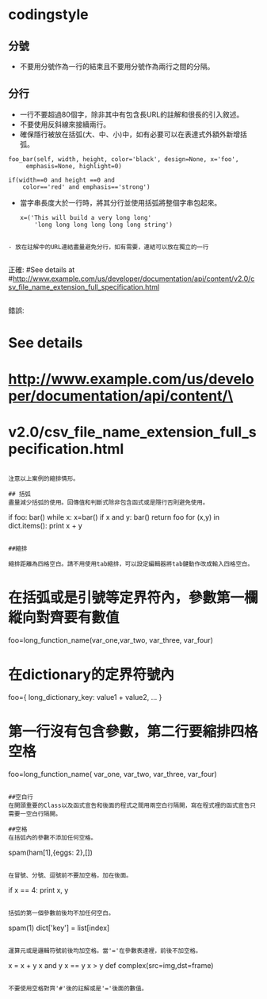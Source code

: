# codingstyle

## 分號
- 不要用分號作為一行的結束且不要用分號作為兩行之間的分隔。

## 分行
- 一行不要超過80個字，除非其中有包含長URL的註解和很長的引入敘述。
- 不要使用反斜線來接續兩行。
- 確保隱行被放在括弧(大、中、小)中，如有必要可以在表達式外額外新增括弧。
 
 ```
 foo_bar(self, width, height, color='black', design=None, x='foo',
      emphasis=None, highlight=0) 
 ```
 
 ```
 if(width==0 and height ==0 and
     color=='red' and emphasis=='strong')
 ```
 
- 當字串長度大於一行時，將其分行並使用括弧將整個字串包起來。
  
  ```
  x=('This will build a very long long'
      'long long long long long long string')
 ```
 
- 放在註解中的URL連結盡量避免分行，如有需要，連結可以放在獨立的一行
  
  ```
  正確: 
  #See details at
  #http://www.example.com/us/developer/documentation/api/content/v2.0/csv_file_name_extension_full_specification.html
  ```
  
  ```
  錯誤: 
  # See details 
  # http://www.example.com/us/developer/documentation/api/content/\
  # v2.0/csv_file_name_extension_full_specification.html
  ```
  
  注意以上案例的縮排情形。
  
## 括弧
盡量減少括弧的使用。回傳值和判斷式除非包含函式或是隱行否則避免使用。

```
if foo:
    bar()
while x:
    x=bar()
if x and y:
    bar()
return foo
for (x,y) in dict.items():
    print x + y
```

##縮排

縮排距離為四格空白。請不用使用tab縮排，可以設定編輯器將tab鍵動作改成輸入四格空白。

```
# 在括弧或是引號等定界符內，參數第一欄縱向對齊要有數值
foo=long_function_name(var_one,var_two,
              var_three, var_four)

# 在dictionary的定界符號內
foo={
    long_dictionary_key: value1 +
                value2,
    ...
}
# 第一行沒有包含參數，第二行要縮排四格空格
foo=long_function_name(
    var_one, var_two, var_three,
    var_four)
```

##空白行
在開頭重要的Class以及函式宣告和後面的程式之間用兩空白行隔開，寫在程式裡的函式宣告只需要一空白行隔開。

##空格
在括弧內的參數不添加任何空格。

```
spam(ham[1],{eggs: 2},[])
```

在冒號、分號、逗號前不要加空格，加在後面。

```
if x == 4:
    print x, y
```

括弧的第一個參數前後均不加任何空白。

```
spam(1)
dict['key'] = list[index]
```

運算元或是邏輯符號前後均加空格。當'='在參數表達裡，前後不加空格。

```
x = x + y
x and y
x == y
x > y
def complex(src=img,dst=frame)
```

不要使用空格對齊'#'後的註解或是'='後面的數值。

